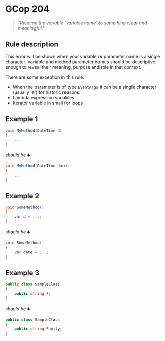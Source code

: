 # GCop 204

> *"Rename the variable 'variable name' to something clear and meaningful."*

## Rule description

This error will be shown when your variable or parameter name is a single character. Variable and method parameter names should be descriptive enough to reveal their meaning, purpose and role in that context.

There are some exception in this rule:
 
  * When the parameter is of type `EventArgs` it can be a single character (usually 'e') for historic reasons.
  * Lambda expression variables
  * Iterator variable in small for loops
  
## Example 1

```csharp
void MyMethod(DateTime d)
{
    ...
}
```

*should be* 🡻

```csharp
void MyMethod(DateTime date)
{
    ...
}
```

## Example 2

```csharp
void SomeMethod()
{
    var d = ...;
}
```

*should be* 🡻

```csharp
void SomeMethod()
{
    var date = ...;
}
``` 

## Example 3

```csharp
public class SampleClass
{
    public string F;    
}
```

*should be* 🡻

```csharp
public class SampleClass
{
    public string Family;   
}
```
